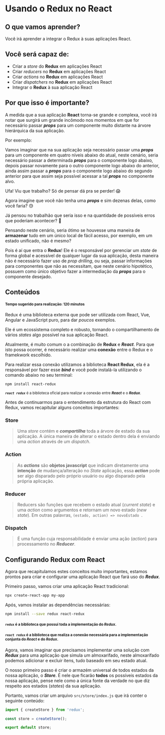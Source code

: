 # Usando o Redux no React

## O que vamos aprender? 

  Você irá aprender a integrar o Redux à suas aplicações React.

## Você será capaz de:

  * Criar a *store* do **Redux** em aplicações React
  * Criar *reducers* no **Redux** em aplicações React
  * Criar *actions* no **Redux** em aplicações React
  * Criar *dispatchers* no **Redux** em aplicações React
  * Integrar o **Redux** à sua aplicação React

## Por que isso é importante?

  A medida que a sua aplicação **React** torna-se grande e complexa, você irá notar que surgirá um grande incômodo nos momentos
  em que for necessário passar ***props*** para um componente muito distante na árvore hierárquica da sua aplicação. 

  Por exemplo:

  Vamos imaginar que na sua aplicação seja necessário passar uma *****props***** para um componente em quatro níveis abaixo do atual, neste
  cenário, seria necessário passar a determinada *****props***** para o componente logo abaixo, depois passar novamente para o outro 
  componente logo abaixo do anterior, ainda assim passar a ***props*** para o componente logo abaixo do segundo anterior para que assim
  seja possível acessar a tal ***props*** no componente alvo.

  Ufa! Viu que trabalho? Só de pensar dá pra se perder! :scream:

  Agora imagine que você não tenha uma ***props*** e sim dezenas delas, como você faria? :sweat:

  Já pensou no trabalhão que seria isso e na quantidade de possíveis erros que poderiam acontecer? :grimacing:

  Pensando neste cenário, seria ótimo se houvesse uma maneira de **armazenar** tudo em um único local de fácil acesso, por exemplo,
  em um estado unificado, não é mesmo?

  Pois é aí que entra o **Redux**! Ele é o responsável por gerenciar um *state* de forma global e acessível de qualquer lugar da sua
  aplicação, desta maneira não é necessário fazer uso de *prop drilling*, ou seja, passar informações para componentes que não as 
  necessitam, que neste cenário hipotético, possuem como único objetivo fazer a intermediação da ***props*** para o componente desejado.

## Conteúdos
#### <sup>Tempo sugerido para realização: 120 minutos</sup>
  
  Redux é uma biblioteca externa que pode ser utilizada com React, Vue, Angular e JavaScript puro, para dar *poucos* exemplos.

  Ele é um ecossistema completo e robusto, tornando o compartilhamento de vários *states* algo possível na sua aplicação React.

  Atualmente, é muito comum o a combinação de **Redux** e ***React***. Para que isto possa ocorrer, é necessário realizar uma **conexão**
  entre o Redux e o framekwork escolhido.

  Para realizar essa conexão utilizamos a biblioteca **React Redux**, ela é a responsável por fazer esse ***bind*** e você pode instalá-la
  utilizando o comando abaixo no seu terminal:

  ```bash
  npm install react-redux
  ```
  <sup><b><i><code>react redux</i></b></code> é a biblioteca oficial para realizar a conexão entre <i><b>React</b></i> e o <i><b>Redux</b></i>.</sup>

  Antes de continuarmos para o entendimento da estrutura do React com Redux, vamos recapitular alguns conceitos importantes:

  ### Store
  <blockquote>
  Uma <i>store</i> contém e <i><b>compartilha</b></i> toda a árvore de estado da sua aplicação. A única maneira de alterar o estado dentro dela é enviando uma <i>action</i> 
  através de um <i>dispatch</i>.
  </blockquote>

  ### Action
  <blockquote>
  As <i><b>actions</b></i> são <b>objetos javascript</b> que indicam diretamente uma <b>intenção</b> de mudança/alteração no <i>State</i> aplicação, essa <i><b>action</b></i> 
  pode ser algo disparado pelo próprio usuário ou algo disparado pela própria aplicação.
  </blockquote>

  ### Reducer
  <blockquote>
  Reducers são funções que recebem o estado atual (<i>current state</i>) e uma <i>action</i> como argumentos e retornam um novo estado (<i>new state</i>). Em outras palavras,
  <code>(estado, action) => novoEstado </code>.
  </blockquote>

  ### Dispatch
  <blockquote>
  É uma função cuja responsabilidade é enviar uma ação (<i>action</i>) para processamento no <b><i>Reducer</i></b>.
  </blockquote>

## Configurando Redux com React

  Agora que recapitulamos estes conceitos muito importantes, estamos prontos para criar e configurar uma aplicação React que fará uso do ***Redux***.

  Primeiro passo, vamos criar uma aplicação React tradicional:

  ```bash
  npx create-react-app my-app
  ```

  Após, vamos instalar as dependências necessárias:

  ```bash
  npm install --save redux react-redux
  ```
  <h4><sup><code>redux</code> é a biblioteca que possui toda a implementação do <b><i>Redux</i></b>.</h4>

  <h4><sup><code>react redux</code> é a biblioteca que realiza a conexão necessária para a implementação conjunta do <b><i>React</i></b> e do <b><i>Redux</i></b>.</h4>

  Agora, vamos imaginar que precisamos implementar uma solução com <b><i>Redux</i></b> para uma aplicação que simula um almoxarifado, neste almoxarifado podemos adicionar 
  e excluir itens, tudo baseado em seu estado atual.

  O nosso primeiro passo é criar o armazém universal de todos estados da nossa aplicação, o <b><i>Store</b></i>. É nele que ficarão <b>todos</b> os possíveis estados da nossa
  aplicação, pense nele como a única fonte da verdade no que diz respeito aos estados (<i>states</i>) da sua aplicação. 

  Portanto, vamos criar um arquivo <code>src/store/index.js</code> que irá conter o seguinte conteúdo:

  ```javascript
  import { createStore } from 'redux';

  const store = createStore();

  export default store;
  ```